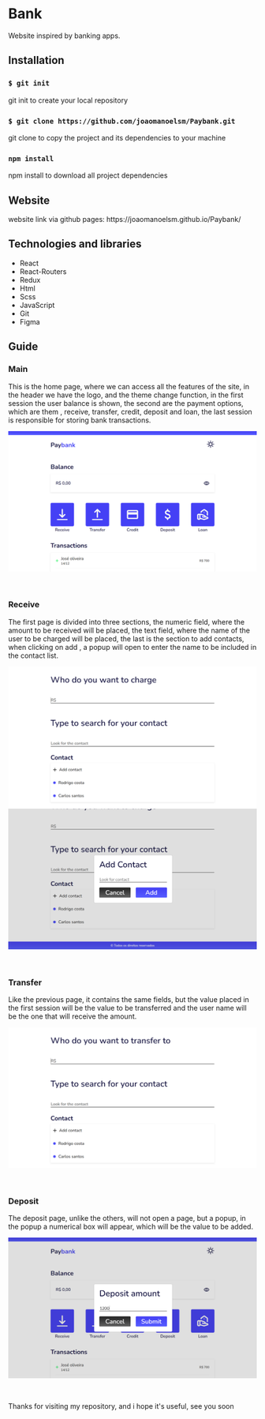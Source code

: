 # Bank

<p>Website inspired by banking apps.</p>

## Installation

### `$ git init`

<p>git init to create your local repository</p>

### `$ git clone https://github.com/joaomanoelsm/Paybank.git`

<p>git clone to copy the project and its dependencies to your machine</p>

### `npm install`

<p>npm install to download all project dependencies</p>

## Website

<p>website link via github pages: https://joaomanoelsm.github.io/Paybank/</p>

## Technologies and libraries

<ul>
 <li>React</li>
 <li>React-Routers</li>
 <li>Redux</li>
 <li>Html</li>
 <li>Scss</li>
 <li>JavaScript</li>
 <li>Git</li>
 <li>Figma</li>
</ul>

## Guide

### Main

<p>
  This is the home page, where we can access all the features of the site, in the header we have the logo, and the theme change function, in the first session the       user balance is shown, the second are the payment options, which are them , receive, transfer, credit, deposit and loan, the last session is responsible for storing   bank transactions.
</p>

![POST_SHOW](https://github.com/joaomanoelsm/Paybank/blob/master/public/Readme/Main.jpg)

<br>

### Receive

<p>The first page is divided into three sections, the numeric field, where the amount to be received will be placed, the text field, where the name of the user to be charged will be placed, the last is the section to add contacts, when clicking on add , a popup will open to enter the name to be included in the contact list.</p>

![POST_SHOW](https://github.com/joaomanoelsm/Paybank/blob/master/public/Readme/Receive.jpg)
![POST_SHOW](https://github.com/joaomanoelsm/Paybank/blob/master/public/Readme/Popup-Receive.jpg)

<br>

### Transfer

<p>Like the previous page, it contains the same fields, but the value placed in the first session will be the value to be transferred and the user name will be the one that will receive the amount.</p>

![POST_SHOW](https://github.com/joaomanoelsm/Paybank/blob/master/public/Readme/Transfer.jpg)

<br>

### Deposit

<p>The deposit page, unlike the others, will not open a page, but a popup, in the popup a numerical box will appear, which will be the value to be added.</p>

![POST_SHOW](https://github.com/joaomanoelsm/Paybank/blob/master/public/Readme/Popup-Main.jpg)

<br>
<p>Thanks for visiting my repository, and i hope it's useful, see you soon</p>

